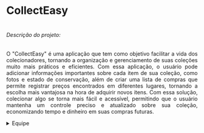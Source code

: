 <h1>CollectEasy<h1>
<h6>Descrição do projeto:</h6>
<p align="justify">
O "CollectEasy" é uma aplicação que tem como objetivo facilitar a vida dos colecionadores, tornando a organização e gerenciamento de suas coleções muito mais práticos e eficientes. Com essa aplicação, o usuário pode adicionar informações importantes sobre cada item de sua coleção, como fotos e estado de conservação, além de criar uma lista de compras que permite registrar preços encontrados em diferentes lugares, tornando a escolha mais vantajosa na hora de adquirir novos itens. Com essa solução, colecionar algo se torna mais fácil e acessível, permitindo que o usuário mantenha um controle preciso e atualizado sobre sua coleção, economizando tempo e dinheiro em suas compras futuras.
</p>

<details>
<summary>Equipe</Summary>

 - Responsável: [Victor Silva](https://www.linkedin.com/in/victorhrdsilva/)
 - Product Manager: [Bruna Santos](https://www.linkedin.com/in/bruna-santos-a811b413b) | [Marjorie Lebelein](https://www.linkedin.com/in/marjorie-lebelein/)
 - Agilista: [Thais Karollayne](https://www.linkedin.com/in/thais-karollayne-balbino-barros-18765226b) | [Marcelo Marangoni](https://www.linkedin.com/in/marcelofmarangoni)
 - UX: [Izabella Urias](https://www.linkedin.com/in/izabella-urias/) | [Nathalie M. Takamori](https://www.linkedin.com/in/nathalie-m-takamori-72459b19b/)
 - FrontEnd: [Victor Silva](https://www.linkedin.com/in/victorhrdsilva/) | [Fabio Rodrigues](https://www.linkedin.com/in/fabio-rodrigues-silva/)

